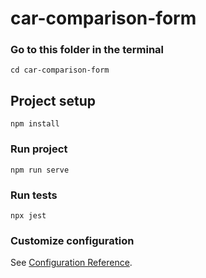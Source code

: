 # car-comparison-form
### Go to this folder in the terminal
```
cd car-comparison-form
```

## Project setup
```
npm install
```

### Run project
```
npm run serve
```

### Run tests
```
npx jest
```


### Customize configuration
See [Configuration Reference](https://cli.vuejs.org/config/).
